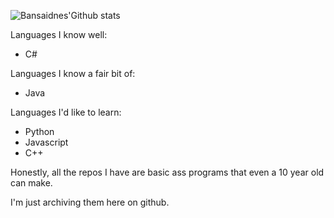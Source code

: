 ![Bansaidnes'Github stats](https://github-readme-stats.vercel.app/api?username=bansaidnes&show_icons=true&theme=radical)

Languages I know well:

- C#

Languages I know a fair bit of:

- Java

Languages I'd like to learn:

- Python
- Javascript
- C++




Honestly, all the repos I have are basic ass programs that even a 10 year old can make. 


I'm just archiving them here on github.
